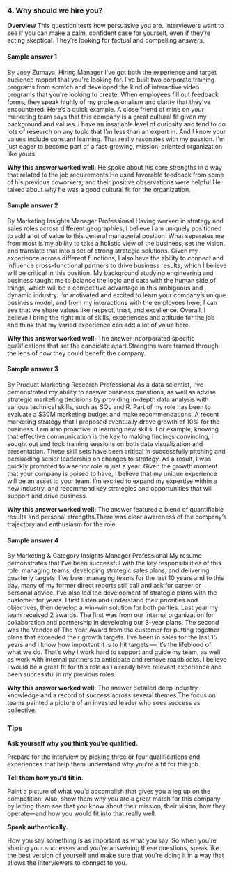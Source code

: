 ### 4. Why should we hire you?

**Overview**
This question tests how persuasive you are. Interviewers want to see if you can make a calm, confident case for yourself, even if they’re acting skeptical. They’re looking for factual and compelling answers.

#### Sample answer 1
By Joey Zumaya, Hiring Manager
I've got both the experience and target audience rapport that you're looking for. I've built two corporate training programs from scratch and developed the kind of interactive video programs that you're looking to create. When employees fill out feedback forms, they speak highly of my professionalism and clarity that they've encountered. Here’s a quick example. A close friend of mine on your marketing team says that this company is a great cultural fit given my background and values. I have an insatiable level of curiosity and tend to do lots of research on any topic that I'm less than an expert in. And I know your values include constant learning. That really resonates with my passion. I'm just eager to become part of a fast-growing, mission-oriented organization like yours. 

**Why this answer worked well:** He spoke about his core strengths in a way that related to the job requirements.He used favorable feedback from some of his previous coworkers, and their positive observations were helpful.He talked about why he was a good cultural fit for the organization.

#### Sample answer 2
By Marketing Insights Manager Professional
Having worked in strategy and sales roles across different geographies, I believe I am uniquely positioned to add a lot of value to this general managerial position. What separates me from most is my ability to take a holistic view of the business, set the vision, and translate that into a set of strong strategic solutions. Given my experience across different functions, I also have the ability to connect and influence cross-functional partners to drive business results, which I believe will be critical in this position. My background studying engineering and business taught me to balance the logic and data with the human side of things, which will be a competitive advantage in this ambiguous and dynamic industry. I’m motivated and excited to learn your company’s unique business model, and from my interactions with the employees here, I can see that we share values like respect, trust, and excellence. Overall, I believe I bring the right mix of skills, experiences and attitude for the job and think that my varied experience can add a lot of value here. 

**Why this answer worked well:** The answer incorporated specific qualifications that set the candidate apart.Strengths were framed through the lens of how they could benefit the company.

#### Sample answer 3
By Product Marketing Research Professional
As a data scientist, I’ve demonstrated my ability to answer business questions, as well as advise strategic marketing decisions by providing in-depth data analysis with various technical skills, such as SQL and R. Part of my role has been to evaluate a $30M marketing budget and make recommendations. A recent marketing strategy that I proposed eventually drove growth of 10% for the business. I am also proactive in learning new skills. For example, knowing that effective communication is the key to making findings convincing, I sought out and took training sessions on both data visualization and presentation. These skill sets have been critical in successfully pitching and persuading senior leadership on changes to strategy. As a result, I was quickly promoted to a senior role in just a year. Given the growth moment that your company is poised to have, I believe that my unique experience will be an asset to your team. I’m excited to expand my expertise within a new industry, and recommend key strategies and opportunities that will support and drive business. 

**Why this answer worked well:** The answer featured a blend of quantifiable results and personal strengths.There was clear awareness of the company’s trajectory and enthusiasm for the role.

#### Sample answer 4
By Marketing & Category Insights Manager Professional
My resume demonstrates that I’ve been successful with the key responsibilities of this role: managing teams, developing strategic sales plans, and delivering quarterly targets. I’ve been managing teams for the last 10 years and to this day, many of my former direct reports still call and ask for career or personal advice. I’ve also led the development of strategic plans with the customer for years. I first listen and understand their priorities and objectives, then develop a win-win solution for both parties. Last year my team received 2 awards. The first was from our internal organization for collaboration and partnership in developing our 3-year plans. The second was the Vendor of The Year Award from the customer for putting together plans that exceeded their growth targets. I’ve been in sales for the last 15 years and I know how important it is to hit targets — it’s the lifeblood of what we do. That’s why I work hard to support and guide my team, as well as work with internal partners to anticipate and remove roadblocks. I believe I would be a great fit for this role as I already have relevant experience and been successful in my previous roles. 

**Why this answer worked well:** The answer detailed deep industry knowledge and a record of success across several themes.The focus on teams painted a picture of an invested leader who sees success as collective.

### Tips
**Ask yourself why you think you’re qualified.**

Prepare for the interview by picking three or four qualifications and experiences that help them understand why you're a fit for this job.
 
**Tell them how you’d fit in.**

Paint a picture of what you’d accomplish that gives you a leg up on the competition. Also, show them why you are a great match for this company by letting them see that you know about their mission, their vision, how they operate—and how you would fit into that really well.
 
**Speak authentically.**

How you say something is as important as what you say. So when you're sharing your successes and you're answering these questions, speak like the best version of yourself and make sure that you're doing it in a way that allows the interviewers to connect to you.